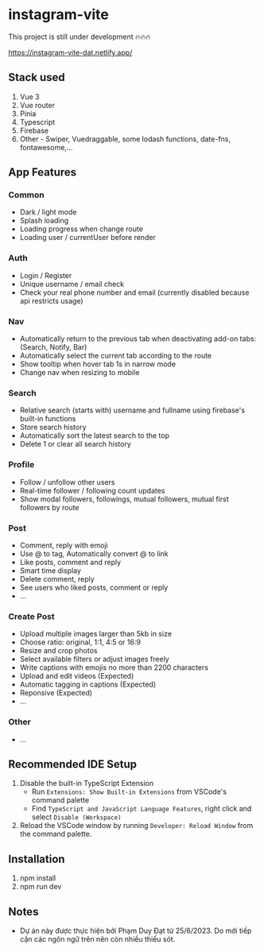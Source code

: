 # instagram-vite

This project is still under development 🔥🔥🔥

https://instagram-vite-dat.netlify.app/

## Stack used

1. Vue 3
2. Vue router
3. Pinia
4. Typescript
5. Firebase
6. Other - Swiper, Vuedraggable, some lodash functions, date-fns, fontawesome,...

## App Features

### Common

- Dark / light mode
- Splash loading
- Loading progress when change route
- Loading user / currentUser before render

### Auth

- Login / Register
- Unique username / email check
- Check your real phone number and email (currently disabled because api restricts usage)

### Nav

- Automatically return to the previous tab when deactivating add-on tabs: (Search, Notify, Bar)
- Automatically select the current tab according to the route
- Show tooltip when hover tab 1s in narrow mode
- Change nav when resizing to mobile

### Search

- Relative search (starts with) username and fullname using firebase's built-in functions
- Store search history
- Automatically sort the latest search to the top
- Delete 1 or clear all search history

### Profile

- Follow / unfollow other users
- Real-time follower / following count updates
- Show modal followers, followings, mutual followers, mutual first followers by route

### Post

- Comment, reply with emoji
- Use @ to tag, Automatically convert @ to link
- Like posts, comment and reply
- Smart time display
- Delete comment, reply
- See users who liked posts, comment or reply
- ...

### Create Post

- Upload multiple images larger than 5kb in size
- Choose ratio: original, 1:1, 4:5 or 16:9
- Resize and crop photos
- Select available filters or adjust images freely
- Write captions with emojis no more than 2200 characters
- Upload and edit videos (Expected)
- Automatic tagging in captions (Expected)
- Reponsive (Expected)
- ...

### Other

- ...

## Recommended IDE Setup

1. Disable the built-in TypeScript Extension
   - Run `Extensions: Show Built-in Extensions` from VSCode's command palette
   - Find `TypeScript and JavaScript Language Features`, right click and select `Disable (Workspace)`
2. Reload the VSCode window by running `Developer: Reload Window` from the command palette.

## Installation

1. npm install
2. npm run dev

## Notes

- Dự án này được thực hiện bởi Phạm Duy Đạt từ 25/6/2023. Do mới tiếp cận các ngôn ngữ trên nên còn nhiều thiếu sót.
